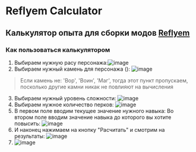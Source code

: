 # Reflyem Calculator
## Калькулятор опыта для сборки модов [Reflyem](https://reflyem.ru/)

### Как пользоваться калькулятором

1. Выбираем нужную расу персонажа:![image](https://github.com/fremov/Calculator/assets/59342062/002edfc7-30e9-478d-8843-03516d2fc8ec)
2. Выбираем нужный камень для персонажа (): ![image](https://github.com/fremov/Calculator/assets/59342062/44e40d88-02f2-4725-b43a-be4a6cdd6df3)
> Если камень не: 'Вор', 'Воин', 'Маг',
>тогда этот пункт пропускаем, посколько другие камни никак не повлияют на вычисления
3. Выбираем нужный уровень сложности: ![image](https://github.com/fremov/Calculator/assets/59342062/5bedb5db-9571-41a1-9bbb-46a06ecb8c4d)
4. Выбираем нужное количество перков: ![image](https://github.com/fremov/Calculator/assets/59342062/264c0579-a269-4ed0-8c32-eb034aa68fba)
5. В первом поле вводим текущее значение нужного навыка:
Во втором поле вводим значение навыка до которого вы хотите повысить: ![image](https://github.com/fremov/Calculator/assets/59342062/8a77856f-b94a-4e2c-8f92-737bd0f244f5)
6. И наконец нажимаем на кнопку "Расчитать" и смотрим на результаты: ![image](https://github.com/fremov/Calculator/assets/59342062/f62a729b-ec08-4977-b873-9555fcf3f870)
7. ![image](https://github.com/fremov/Calculator/assets/59342062/b37cd907-f467-4d44-9a3d-f883a27af45e)
